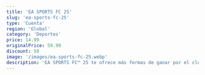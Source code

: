 ```yaml
---
title: 'EA SPORTS FC 25'
slug: 'ea-sports-fc-25'
type: 'Cuenta'
region: 'Global'
category: 'Deportes'
price: 14.99
originalPrice: 59.99
discount: 58
image: '/images/ea-sports-fc-25.webp'
description: 'EA SPORTS FC™ 25 te ofrece más formas de ganar por el club. Forma equipo con tus colegas en tus modos favoritos con el nuevo Rush de 5 contra 5 y lleva a tu club a la victoria gracias a un control táctico más realista que nunca con FC IQ.'
---
```

